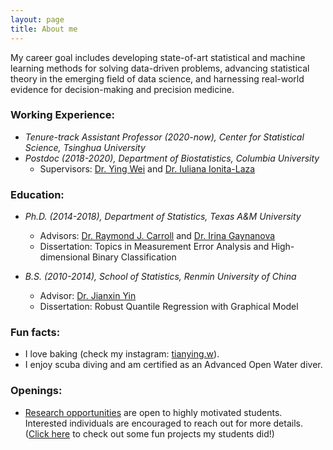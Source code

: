 ```yaml
---
layout: page
title: About me
---
```


My career goal includes developing state-of-art statistical and machine learning methods for solving data-driven problems, advancing statistical theory in the emerging field of data science, and harnessing real-world evidence for decision-making and precision medicine. 

### Working Experience:
   
   - _Tenure-track Assistant Professor (2020-now), Center for Statistical Science, Tsinghua University_
   - _Postdoc (2018-2020), Department of Biostatistics, Columbia University_   
       - Supervisors: [Dr. Ying Wei](https://yingweistat.com/) and [Dr. Iuliana Ionita-Laza](http://www.columbia.edu/~ii2135/)
       

### Education:

   - _Ph.D. (2014-2018), Department of Statistics, Texas A&M University_   
       - Advisors: [Dr. Raymond J. Carroll](https://www.stat.tamu.edu/~carroll/) and [Dr. Irina Gaynanova](https://irinagain.github.io/)       
       - Dissertation: Topics in Measurement Error Analysis and High-dimensional Binary Classification
              
   - _B.S. (2010-2014), School of Statistics, Renmin University of China_   
       - Advisor: [Dr. Jianxin Yin](http://stat.ruc.edu.cn/en/teacher_more.php?cid=89248&id=65)     
       - Dissertation: Robust Quantile Regression with Graphical Model

### Fun facts:

  - I love baking (check my instagram: [tianying.w](https://www.instagram.com/tianying.w/?hl=en)).  
  - I enjoy scuba diving and am certified as an Advanced Open Water diver.

### Openings:

  - [Research opportunities](https://tianyingw.github.io/openings/) are open to highly motivated students. Interested individuals are encouraged to reach out for more details. ([Click here](https://tianyingw.github.io/gallery/) to check out some fun projects my students did!)
